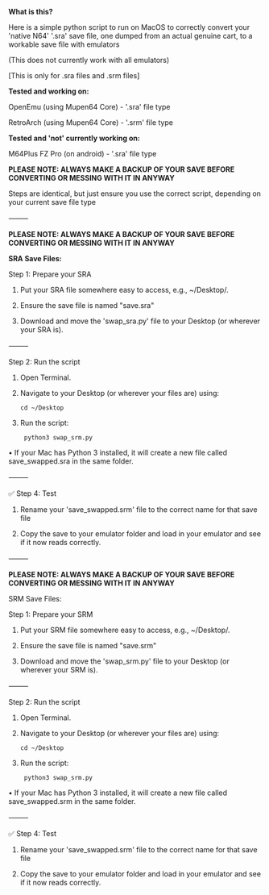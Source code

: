 **What is this?**


Here is a simple python script to run on MacOS to correctly convert your 'native N64' '.sra' save file, one dumped from an actual genuine cart, to a workable save file with emulators


(This does not currently work with all emulators)


[This is only for .sra files and .srm files]


**Tested and working on:**

OpenEmu (using Mupen64 Core) - '.sra' file type

RetroArch (using Mupen64 Core) - '.srm' file type


**Tested and 'not' currently working on:**

M64Plus FZ Pro (on android) - '.sra' file type




**PLEASE NOTE: 
ALWAYS MAKE A BACKUP OF YOUR SAVE BEFORE CONVERTING OR MESSING WITH IT IN ANYWAY**




Steps are identical, but just ensure you use the correct script, depending on your current save file type


⸻


**PLEASE NOTE: 
ALWAYS MAKE A BACKUP OF YOUR SAVE BEFORE CONVERTING OR MESSING WITH IT IN ANYWAY**



**SRA Save Files:**

Step 1: Prepare your SRA

1.	Put your SRA file somewhere easy to access, e.g., ~/Desktop/.
	
2.	Ensure the save file is named "save.sra"

3.	Download and move the 'swap_sra.py' file to your Desktop (or wherever your SRA is).

⸻

Step 2: Run the script

1.	Open Terminal.

2.	Navigate to your Desktop (or wherever your files are) using:

		cd ~/Desktop

3. Run the script:

		python3 swap_srm.py

•	If your Mac has Python 3 installed, it will create a new file called save_swapped.sra in the same folder.

⸻

✅ Step 4: Test

1. Rename your 'save_swapped.srm' file to the correct name for that save file

2. Copy the save to your emulator folder and load in your emulator and see if it now reads correctly.


⸻

**PLEASE NOTE: 
ALWAYS MAKE A BACKUP OF YOUR SAVE BEFORE CONVERTING OR MESSING WITH IT IN ANYWAY**


SRM Save Files:

Step 1: Prepare your SRM

1.	Put your SRM file somewhere easy to access, e.g., ~/Desktop/.
	
2.	Ensure the save file is named "save.srm"

3.	Download and move the 'swap_srm.py' file to your Desktop (or wherever your SRM is).

⸻

Step 2: Run the script

1.	Open Terminal.

2.	Navigate to your Desktop (or wherever your files are) using:

		cd ~/Desktop

3. Run the script:

		python3 swap_srm.py

•	If your Mac has Python 3 installed, it will create a new file called save_swapped.srm in the same folder.

⸻

✅ Step 4: Test

1. Rename your 'save_swapped.srm' file to the correct name for that save file

2. Copy the save to your emulator folder and load in your emulator and see if it now reads correctly.
